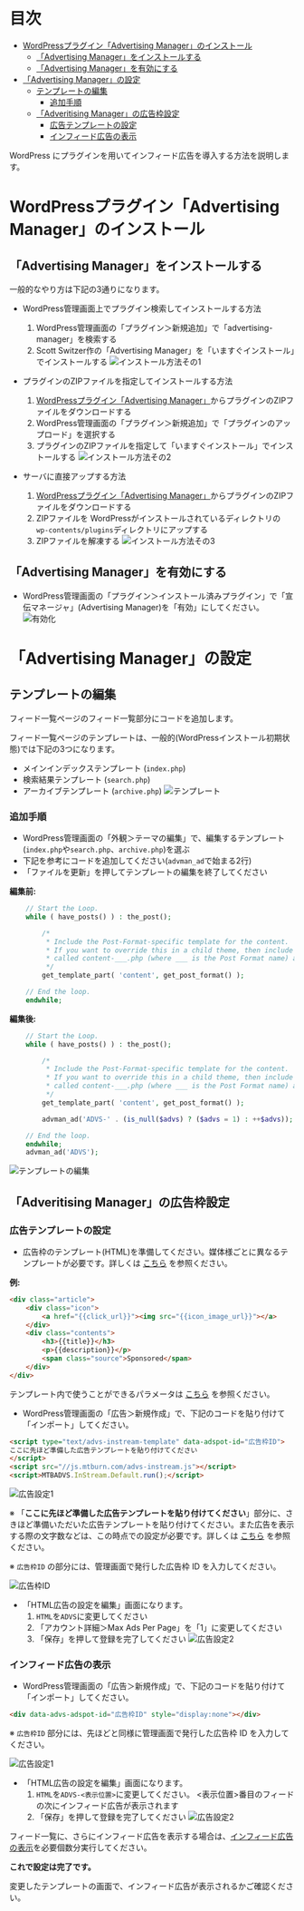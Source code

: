 # 目次
- [WordPressプラグイン「Advertising Manager」のインストール](#install)
  - [「Advertising Manager」をインストールする](#install1)
  - [「Advertising Manager」を有効にする](#install2)
- [「Advertising Manager」の設定](#setup)
  - [テンプレートの編集](#setup1)
	- [追加手順](#setup1-1)
  - [「Adveritising Manager」の広告枠設定](#setup2)
	- [広告テンプレートの設定](#setup2-1)
	- [インフィード広告の表示](#setup2-2)


WordPress にプラグインを用いてインフィード広告を導入する方法を説明します。


<a name="install"></a>
# WordPressプラグイン「Advertising Manager」のインストール

<a name="install1"></a>
## 「Advertising Manager」をインストールする

一般的なやり方は下記の3通りになります。

- WordPress管理画面上でプラグイン検索してインストールする方法
  1. WordPress管理画面の「プラグイン＞新規追加」で「advertising-manager」を検索する
  1. Scott Switzer作の「Advertising Manager」を「いますぐインストール」でインストールする
![インストール方法その1](Install_SDK_Guide_Images/install1.png)

- プラグインのZIPファイルを指定してインストールする方法
  1. [WordPressプラグイン「Advertising Manager」](https://wordpress.org/plugins/advertising-manager/)からプラグインのZIPファイルをダウンロードする
  1. WordPress管理画面の「プラグイン＞新規追加」で「プラグインのアップロード」を選択する
  1. プラグインのZIPファイルを指定して「いますぐインストール」でインストールする
![インストール方法その2](Install_SDK_Guide_Images/install2.png)

- サーバに直接アップする方法
  1. [WordPressプラグイン「Advertising Manager」](https://wordpress.org/plugins/advertising-manager/)からプラグインのZIPファイルをダウンロードする
  1. ZIPファイルを WordPressがインストールされているディレクトリの `wp-contents/plugins`ディレクトリにアップする
  1. ZIPファイルを解凍する
![インストール方法その3](Install_SDK_Guide_Images/install3.png)


<a name="install2"></a>
## 「Advertising Manager」を有効にする
- WordPress管理画面の「プラグイン＞インストール済みプラグイン」で「宣伝マネージャ」(Advertising Manager)を「有効」にしてください。
![有効化](Install_SDK_Guide_Images/activate.png)


<a name="setup"></a>
# 「Advertising Manager」の設定

<a name="setup1"></a>
## テンプレートの編集
フィード一覧ページのフィード一覧部分にコードを追加します。

フィード一覧ページのテンプレートは、一般的(WordPressインストール初期状態)では下記の3つになります。

- メインインデックステンプレート (``index.php``)
- 検索結果テンプレート (``search.php``)
- アーカイブテンプレート (``archive.php``)
![テンプレート](Install_SDK_Guide_Images/template1.png)


<a name="setup1-1"></a>
### 追加手順
- WordPress管理画面の「外観＞テーマの編集」で、編集するテンプレート(``index.php``や``search.php``、``archive.php``)を選ぶ
- 下記を参考にコードを追加してください(``advman_ad``で始まる2行)
- 「ファイルを更新」を押してテンプレートの編集を終了してください

**編集前:**
```php
	// Start the Loop.
	while ( have_posts() ) : the_post();

		/*
		 * Include the Post-Format-specific template for the content.
		 * If you want to override this in a child theme, then include a file
		 * called content-___.php (where ___ is the Post Format name) and that will be used instead.
		 */
		get_template_part( 'content', get_post_format() );

	// End the loop.
	endwhile;
```

**編集後:**
```php
	// Start the Loop.
	while ( have_posts() ) : the_post();

		/*
		 * Include the Post-Format-specific template for the content.
		 * If you want to override this in a child theme, then include a file
		 * called content-___.php (where ___ is the Post Format name) and that will be used instead.
		 */
		get_template_part( 'content', get_post_format() );

		advman_ad('ADVS-' . (is_null($advs) ? ($advs = 1) : ++$advs));	// ←この行を追加

	// End the loop.
	endwhile;
	advman_ad('ADVS');													// ←この行を追加
```
![テンプレートの編集](Install_SDK_Guide_Images/template2.png)


<a name="setup2"></a>
## 「Adveritising Manager」の広告枠設定

<a name="setup2-1"></a>
### 広告テンプレートの設定
- 広告枠のテンプレート(HTML)を準備してください。媒体様ごとに異なるテンプレートが必要です。詳しくは [こちら](https://github.com/mtburn/MTBurn-JavaScript-SDK-Install-Guide/blob/master/Programming_Guide.md#user-content-%E3%83%86%E3%83%B3%E3%83%97%E3%83%AC%E3%83%BC%E3%83%88%E3%81%AE%E8%A8%98%E8%BF%B0) を参照ください。

**例:**
```html
<div class="article">
	<div class="icon">
		<a href="{{click_url}}"><img src="{{icon_image_url}}"></a>
	</div>
	<div class="contents">
		<h3>{{title}}</h3>
		<p>{{description}}</p>
		<span class="source">Sponsored</span>
	</div>
</div>
```

テンプレート内で使うことができるパラメータは [こちら](https://github.com/mtburn/MTBurn-JavaScript-SDK-Install-Guide/blob/master/Programming_Guide.md#user-content-%E5%BA%83%E5%91%8A%E3%83%91%E3%83%A9%E3%83%A1%E3%83%BC%E3%82%BF) を参照ください。

- WordPress管理画面の「広告＞新規作成」で、下記のコードを貼り付けて「インポート」してください。

```html
<script type="text/advs-instream-template" data-adspot-id="広告枠ID">
ここに先ほど準備した広告テンプレートを貼り付けてください
</script>
<script src="//js.mtburn.com/advs-instream.js"></script>
<script>MTBADVS.InStream.Default.run();</script>
```
![広告設定1](Install_SDK_Guide_Images/ad_setup1.png)

※ 「**ここに先ほど準備した広告テンプレートを貼り付けてください**」部分に、さきほど準備いただいた広告テンプレートを貼り付けてください。また広告を表示する際の文字数などは、この時点での設定が必要です。詳しくは [こちら](https://github.com/mtburn/MTBurn-JavaScript-SDK-Install-Guide/blob/master/Programming_Guide.md#user-content-%E5%BA%83%E5%91%8A%E3%82%BF%E3%82%A4%E3%83%88%E3%83%AB%E8%AA%AC%E6%98%8E%E6%96%87%E3%81%AE%E7%9F%AD%E7%B8%AE) を参照ください。

※ `広告枠ID` の部分には、管理画面で発行した広告枠 ID を入力してください。

![広告枠ID](Install_SDK_Guide_Images/adspot_id.png)

- 「HTML広告の設定を編集」画面になります。
  1. ``HTML``を``ADVS``に変更してください
  2. 「アカウント詳細＞Max Ads Per Page」を「1」に変更してください
  3. 「保存」を押して登録を完了してください
![広告設定2](Install_SDK_Guide_Images/ad_setup2.png)


<a name="setup2-2"></a>
### インフィード広告の表示
- WordPress管理画面の「広告＞新規作成」で、下記のコードを貼り付けて「インポート」してください。

```html
<div data-advs-adspot-id="広告枠ID" style="display:none"></div>
```

※ `広告枠ID` 部分には、先ほどと同様に管理画面で発行した広告枠 ID を入力してください。

![広告設定1](Install_SDK_Guide_Images/infeed1.png)

- 「HTML広告の設定を編集」画面になります。
  1. ``HTML``を``ADVS-<表示位置>``に変更してください。 <表示位置>番目のフィードの次にインフィード広告が表示されます
  2. 「保存」を押して登録を完了してください
![広告設定2](Install_SDK_Guide_Images/infeed2.png)


フィード一覧に、さらにインフィード広告を表示する場合は、[インフィード広告の表示](#インフィード広告の表示)を必要個数分実行してください。


**これで設定は完了です。**

変更したテンプレートの画面で、インフィード広告が表示されるかご確認ください。

